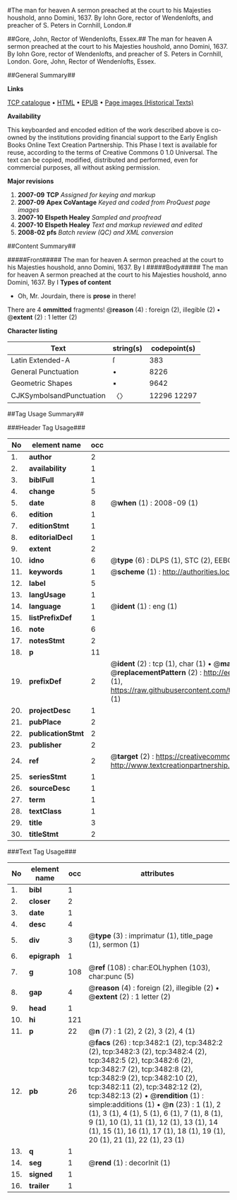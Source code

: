 #The man for heaven A sermon preached at the court to his Majesties houshold, anno Domini, 1637. By Iohn Gore, rector of Wendenlofts, and preacher of S. Peters in Cornhill, London.#

##Gore, John, Rector of Wendenlofts, Essex.##
The man for heaven A sermon preached at the court to his Majesties houshold, anno Domini, 1637. By Iohn Gore, rector of Wendenlofts, and preacher of S. Peters in Cornhill, London.
Gore, John, Rector of Wendenlofts, Essex.

##General Summary##

**Links**

[TCP catalogue](http://www.ota.ox.ac.uk/tcp/)  • 
[HTML](http://tei.it.ox.ac.uk/tcp/Texts-HTML/free/A01/A01937.html)  • 
[EPUB](http://tei.it.ox.ac.uk/tcp/Texts-EPUB/free/A01/A01937.epub) • 
[Page images (Historical Texts)](https://data.historicaltexts.jisc.ac.uk/view?pubId=eebo-99839086e&pageId=eebo-99839086e-3482-1)

**Availability**

This keyboarded and encoded edition of the
	       work described above is co-owned by the institutions
	       providing financial support to the Early English Books
	       Online Text Creation Partnership. This Phase I text is
	       available for reuse, according to the terms of Creative
	       Commons 0 1.0 Universal. The text can be copied,
	       modified, distributed and performed, even for
	       commercial purposes, all without asking permission.

**Major revisions**

1. __2007-09__ __TCP__ *Assigned for keying and markup*
1. __2007-09__ __Apex CoVantage__ *Keyed and coded from ProQuest page images*
1. __2007-10__ __Elspeth Healey__ *Sampled and proofread*
1. __2007-10__ __Elspeth Healey__ *Text and markup reviewed and edited*
1. __2008-02__ __pfs__ *Batch review (QC) and XML conversion*

##Content Summary##

#####Front#####
The man for heaven A sermon preached at the court to his Majesties houshold, anno Domini, 1637. By I
#####Body#####
The man for heaven A sermon preached at the court to his Majesties houshold, anno Domini, 1637. By I
**Types of content**

  * Oh, Mr. Jourdain, there is **prose** in there!

There are 4 **ommitted** fragments! 
 @__reason__ (4) : foreign (2), illegible (2)  •  @__extent__ (2) : 1 letter (2)

**Character listing**


|Text|string(s)|codepoint(s)|
|---|---|---|
|Latin Extended-A|ſ|383|
|General Punctuation|•|8226|
|Geometric Shapes|▪|9642|
|CJKSymbolsandPunctuation|〈〉|12296 12297|

##Tag Usage Summary##

###Header Tag Usage###

|No|element name|occ|attributes|
|---|---|---|---|
|1.|__author__|2||
|2.|__availability__|1||
|3.|__biblFull__|1||
|4.|__change__|5||
|5.|__date__|8| @__when__ (1) : 2008-09 (1)|
|6.|__edition__|1||
|7.|__editionStmt__|1||
|8.|__editorialDecl__|1||
|9.|__extent__|2||
|10.|__idno__|6| @__type__ (6) : DLPS (1), STC (2), EEBO-CITATION (1), PROQUEST (1), VID (1)|
|11.|__keywords__|1| @__scheme__ (1) : http://authorities.loc.gov/ (1)|
|12.|__label__|5||
|13.|__langUsage__|1||
|14.|__language__|1| @__ident__ (1) : eng (1)|
|15.|__listPrefixDef__|1||
|16.|__note__|6||
|17.|__notesStmt__|2||
|18.|__p__|11||
|19.|__prefixDef__|2| @__ident__ (2) : tcp (1), char (1)  •  @__matchPattern__ (2) : ([0-9\-]+):([0-9IVX]+) (1), (.+) (1)  •  @__replacementPattern__ (2) : http://eebo.chadwyck.com/downloadtiff?vid=$1&page=$2 (1), https://raw.githubusercontent.com/textcreationpartnership/Texts/master/tcpchars.xml#$1 (1)|
|20.|__projectDesc__|1||
|21.|__pubPlace__|2||
|22.|__publicationStmt__|2||
|23.|__publisher__|2||
|24.|__ref__|2| @__target__ (2) : https://creativecommons.org/publicdomain/zero/1.0/ (1), http://www.textcreationpartnership.org/docs/. (1)|
|25.|__seriesStmt__|1||
|26.|__sourceDesc__|1||
|27.|__term__|1||
|28.|__textClass__|1||
|29.|__title__|3||
|30.|__titleStmt__|2||


###Text Tag Usage###

|No|element name|occ|attributes|
|---|---|---|---|
|1.|__bibl__|1||
|2.|__closer__|2||
|3.|__date__|1||
|4.|__desc__|4||
|5.|__div__|3| @__type__ (3) : imprimatur (1), title_page (1), sermon (1)|
|6.|__epigraph__|1||
|7.|__g__|108| @__ref__ (108) : char:EOLhyphen (103), char:punc (5)|
|8.|__gap__|4| @__reason__ (4) : foreign (2), illegible (2)  •  @__extent__ (2) : 1 letter (2)|
|9.|__head__|1||
|10.|__hi__|121||
|11.|__p__|22| @__n__ (7) : 1 (2), 2 (2), 3 (2), 4 (1)|
|12.|__pb__|26| @__facs__ (26) : tcp:3482:1 (2), tcp:3482:2 (2), tcp:3482:3 (2), tcp:3482:4 (2), tcp:3482:5 (2), tcp:3482:6 (2), tcp:3482:7 (2), tcp:3482:8 (2), tcp:3482:9 (2), tcp:3482:10 (2), tcp:3482:11 (2), tcp:3482:12 (2), tcp:3482:13 (2)  •  @__rendition__ (1) : simple:additions (1)  •  @__n__ (23) : 1 (1), 2 (1), 3 (1), 4 (1), 5 (1), 6 (1), 7 (1), 8 (1), 9 (1), 10 (1), 11 (1), 12 (1), 13 (1), 14 (1), 15 (1), 16 (1), 17 (1), 18 (1), 19 (1), 20 (1), 21 (1), 22 (1), 23 (1)|
|13.|__q__|1||
|14.|__seg__|1| @__rend__ (1) : decorInit (1)|
|15.|__signed__|1||
|16.|__trailer__|1||
